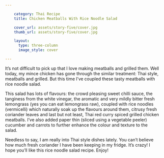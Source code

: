 ```yaml
---

    category: Thai Recipe
    title: Chicken Meatballs With Rice Noodle Salad

    cover_url: assets/story-five/cover.jpg
    thumb_url: assets/story-five/cover.jpg

    layout:
      type: three-column
      image_style: cover

---
```


It’s not difficult to pick up that I love making meatballs and grilled them. Well today, my mince chicken has gone through the similar treatment: Thai style, meatballs and grilled. But this time I’ve coupled these tasty meatballs with rice noodle salad.

This salad has lots of flavours: the crowd pleasing sweet chilli sauce, the tanginess from the white vinegar, the aromatic and very mildly bitter fresh lemongrass (yes you can eat lemongrass raw), coupled with rice noodles (vermicelli) which naturally soak up the flavours around them, citrusy fresh coriander leaves and last but not least, Thai red curry spiced grilled chicken meatballs. I’ve also added paper thin (sliced using a vegetable peeler) cucumber and carrots to further enhance the colour and texture to the salad.

Needless to say, I am really into Thai style dishes lately. You can’t believe how much fresh coriander I have been keeping in my fridge. It’s crazy! I hope you’ll like this rice noodle salad recipe. Enjoy!
